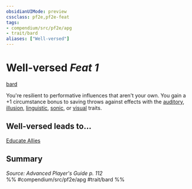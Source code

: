 ```yaml
---
obsidianUIMode: preview
cssclass: pf2e,pf2e-feat
tags:
- compendium/src/pf2e/apg
- trait/bard
aliases: ["Well-versed"]
---
```

# Well-versed  *Feat 1*  
[bard](../../rules/traits/bard.md)  


You're resilient to performative influences that aren't your own. You gain a +1 circumstance bonus to saving throws against effects with the [auditory](../../rules/traits/auditory.md), [illusion](../../rules/traits/illusion.md), [linguistic](../../rules/traits/linguistic.md), [sonic](../../rules/traits/sonic.md), or [visual](../../rules/traits/visual.md) traits.

## Well-versed leads to...

[Educate Allies](educate-allies-apg.md)

## Summary

*Source: Advanced Player's Guide p. 112*  
%% #compendium/src/pf2e/apg #trait/bard %%